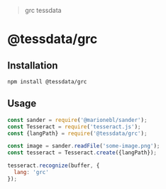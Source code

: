 > grc tessdata

# @tessdata/grc

## Installation

```
npm install @tessdata/grc
```

## Usage

```js
const sander = require('@marionebl/sander');
const Tesseract = require('tesseract.js');
const {langPath} = require('@tessdata/grc');

const image = sander.readFile('some-image.png');
const tesseract = Tesseract.create({langPath});

tesseract.recognize(buffer, {
  lang: 'grc'
});
```
